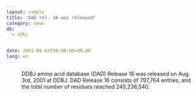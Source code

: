 ```yaml
---
layout: simple
title: 'DAD rel. 16 was released'
category: news
db:
  - ddbj


date: 2001-08-03T00:00:00+09:00
lang: en
---
```


<dd>DDBJ amino acid database (DAD) Release 16 was released on Aug. 3rd, 2001 at DDBJ. DAD Release 16 consists of 797,764 entries, and the total number of residues reached 245,236,540.</dd>
